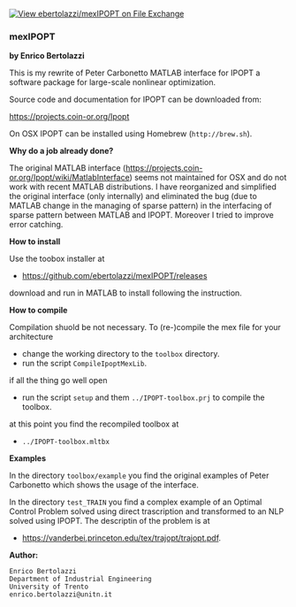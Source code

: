 [![View ebertolazzi/mexIPOPT on File Exchange](https://www.mathworks.com/matlabcentral/images/matlab-file-exchange.svg)](https://it.mathworks.com/matlabcentral/fileexchange/53040-ebertolazzi-mexipopt)

### mexIPOPT
**by Enrico Bertolazzi**

This is my rewrite of Peter Carbonetto MATLAB interface for IPOPT
a software package for large-scale ​nonlinear optimization.

Source code and documentation for IPOPT can be downloaded from:

https://projects.coin-or.org/Ipopt

On OSX IPOPT can be installed using Homebrew (`http://brew.sh`).

**Why do a job already done?**

The original MATLAB interface (https://projects.coin-or.org/Ipopt/wiki/MatlabInterface) seems not maintained for OSX and do not work with recent MATLAB distributions.
I have reorganized and simplified the original interface (only internally) and eliminated the bug (due to MATLAB change 
in the managing of sparse pattern) in the interfacing
of sparse pattern between MATLAB and IPOPT.
Moreover I tried to improve error catching.

**How to install**

Use the toobox installer at

- https://github.com/ebertolazzi/mexIPOPT/releases

download and run in MATLAB to install following the instruction.

**How to compile**

Compilation shuold be not necessary. To (re-)compile the mex file
for your architecture

- change the working directory to the `toolbox` directory.
- run the script `CompileIpoptMexLib`.

if all the thing go well open 

- run the script `setup` and them `../IPOPT-toolbox.prj` to compile the toolbox.

at this point you find the recompiled toolbox at

- `../IPOPT-toolbox.mltbx`

**Examples**

In the directory `toolbox/example` you find the original examples 
of Peter Carbonetto which shows the usage of the interface.

In the directory `test_TRAIN` you find a complex example
of an Optimal Control Problem solved using direct trascription
and transformed to an NLP solved using IPOPT.
The descriptin of the problem is at

- https://vanderbei.princeton.edu/tex/trajopt/trajopt.pdf.

**Author:**
	
	Enrico Bertolazzi
	Department of Industrial Engineering
	University of Trento
	enrico.bertolazzi@unitn.it
